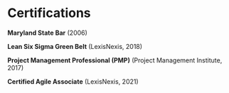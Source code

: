 # Certifications

**Maryland State Bar**
(2006)

**Lean Six Sigma Green Belt**
(LexisNexis, 2018)

**Project Management Professional (PMP)**
(Project Management Institute, 2017)

**Certified Agile Associate**
(LexisNexis, 2021)











